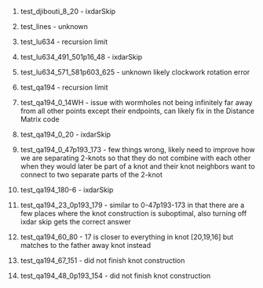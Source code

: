 1. test_djibouti_8_20 - ixdarSkip

2. test_lines - unknown

3. test_lu634 - recursion limit

4. test_lu634_491_501p16_48 - ixdarSkip

5. test_lu634_571_581p603_625 - unknown likely clockwork rotation error

6. test_qa194 - recursion limit

7. test_qa194_0_14WH - issue with wormholes not being infinitely far away from all other points except their endpoints, can likely fix in the Distance Matrix code

8. test_qa194_0_20 - ixdarSkip

9. test_qa194_0_47p193_173 - few things wrong, likely need to improve how we are separating 2-knots so that they do not combine with each other when they would later be part of a knot and their knot neighbors want to connect to two separate parts of the 2-knot

10. test_qa194_180-6 - ixdarSkip

11. test_qa194_23_0p193_179 - similar to 0-47p193-173 in that there are a few places where the knot construction is suboptimal, also turning off ixdar skip gets the correct answer

12. test_qa194_60_80 - 17 is closer to everything in knot [20,19,16] but matches to the father away knot instead

13. test_qa194_67_151 - did not finish knot construction

14. test_qa194_48_0p193_154 - did not finish knot construction

